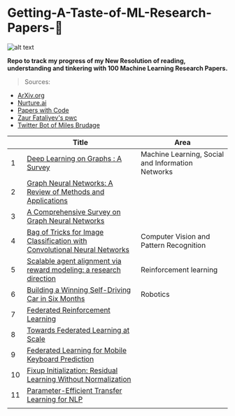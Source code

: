 # **Getting-A-Taste-of-ML-Research-Papers-💯**

![alt text](https://juststickers.in/wp-content/uploads/2017/04/machine-learning.png)

**Repo to track my progress of my New Resolution of reading, understanding and tinkering with 100 Machine Learning Research Papers.**

>Sources:<br/>
* [ArXiv.org](https://arxiv.org)<br/>
* [Nurture.ai](http://nurture.ai)<br/>
* [Papers with Code](https://paperswithcode.com)<br/>
* [Zaur Fataliyev's pwc](https://github.com/zziz/pwc)<br/>
* [Twitter Bot of Miles Brudage](https://twitter.com/BrundageBot)</br>

|         |Title  | Area  | 
|---      |---    |---    |
|1   |[Deep Learning on Graphs : A Survey](https://arxiv.org/abs/1812.04202)    |Machine Learning, Social and Information Networks   |    
|2   |[Graph Neural Networks: A Review of Methods and Applications](https://arxiv.org/abs/1812.08434)    |	  
|3   |[A Comprehensive Survey on Graph Neural Networks](https://arxiv.org/abs/1901.00596)    |	  
|4   |[Bag of Tricks for Image Classification with Convolutional Neural Networks](https://arxiv.org/pdf/1812.01187.pdf) |Computer Vision and Pattern Recognition |
|5   |[Scalable agent alignment via reward modeling: a research direction](https://arxiv.org/pdf/1811.07871) | Reinforcement learning|
|6   |[Building a Winning Self-Driving Car in Six Months](https://arxiv.org/pdf/1811.01273.pdf)| Robotics |
|7   |[Federated Reinforcement Learning](https://arxiv.org/pdf/1901.08277.pdf)||
|8   |[Towards Federated Learning at Scale](https://arxiv.org/pdf/1902.01046.pdf)||
|9   |[Federated Learning for Mobile Keyboard Prediction](https://arxiv.org/pdf/1811.03604.pdf)||
|10|[Fixup Initialization: Residual Learning Without Normalization](https://arxiv.org/pdf/1901.09321.pdf)||
|11|[Parameter-Efficient Transfer Learning for NLP](https://arxiv.org/pdf/1902.00751.pdf)||
||[]()||
